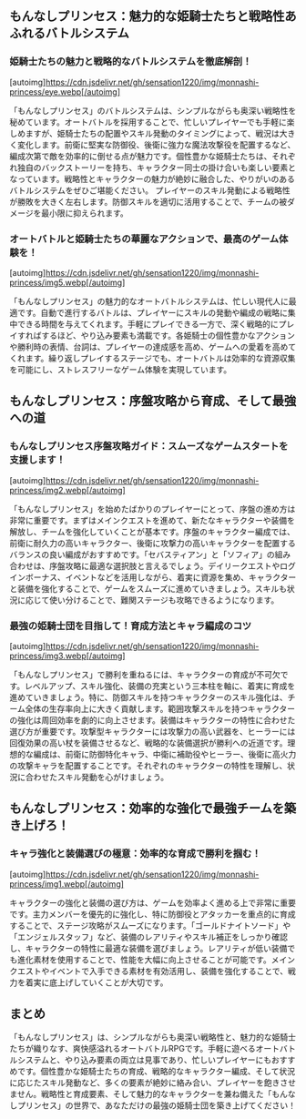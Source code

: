 ## もんなしプリンセス：魅力的な姫騎士たちと戦略性あふれるバトルシステム

### 姫騎士たちの魅力と戦略的なバトルシステムを徹底解剖！
[autoimg]https://cdn.jsdelivr.net/gh/sensation1220/img/monnashi-princess/eye.webp[/autoimg]


「もんなしプリンセス」のバトルシステムは、シンプルながらも奥深い戦略性を秘めています。オートバトルを採用することで、忙しいプレイヤーでも手軽に楽しめますが、姫騎士たちの配置やスキル発動のタイミングによって、戦況は大きく変化します。前衛に堅実な防御役、後衛に強力な魔法攻撃役を配置するなど、編成次第で敵を効率的に倒せる点が魅力です。個性豊かな姫騎士たちは、それぞれ独自のバックストーリーを持ち、キャラクター同士の掛け合いも楽しい要素となっています。戦略性とキャラクターの魅力が絶妙に融合した、やりがいのあるバトルシステムをぜひご堪能ください。  プレイヤーのスキル発動による戦略性が勝敗を大きく左右します。防御スキルを適切に活用することで、チームの被ダメージを最小限に抑えられます。


### オートバトルと姫騎士たちの華麗なアクションで、最高のゲーム体験を！
[autoimg]https://cdn.jsdelivr.net/gh/sensation1220/img/monnashi-princess/img5.webp[/autoimg]


「もんなしプリンセス」の魅力的なオートバトルシステムは、忙しい現代人に最適です。自動で進行するバトルは、プレイヤーにスキルの発動や編成の戦略に集中できる時間を与えてくれます。手軽にプレイできる一方で、深く戦略的にプレイすればするほど、やり込み要素も満載です。各姫騎士の個性豊かなアクションや勝利時の表情、台詞は、プレイヤーの達成感を高め、ゲームへの愛着を高めてくれます。繰り返しプレイするステージでも、オートバトルは効率的な資源収集を可能にし、ストレスフリーなゲーム体験を実現しています。


## もんなしプリンセス：序盤攻略から育成、そして最強への道

### もんなしプリンセス序盤攻略ガイド：スムーズなゲームスタートを支援します！
[autoimg]https://cdn.jsdelivr.net/gh/sensation1220/img/monnashi-princess/img2.webp[/autoimg]


「もんなしプリンセス」を始めたばかりのプレイヤーにとって、序盤の進め方は非常に重要です。まずはメインクエストを進めて、新たなキャラクターや装備を解放し、チームを強化していくことが基本です。序盤のキャラクター編成では、前衛に耐久力の高いキャラクター、後衛に攻撃力の高いキャラクターを配置するバランスの良い編成がおすすめです。「セバスティアン」と「ソフィア」の組み合わせは、序盤攻略に最適な選択肢と言えるでしょう。デイリークエストやログインボーナス、イベントなどを活用しながら、着実に資源を集め、キャラクターと装備を強化することで、ゲームをスムーズに進めていきましょう。スキルも状況に応じて使い分けることで、難関ステージも攻略できるようになります。


### 最強の姫騎士団を目指して！育成方法とキャラ編成のコツ
[autoimg]https://cdn.jsdelivr.net/gh/sensation1220/img/monnashi-princess/img3.webp[/autoimg]


「もんなしプリンセス」で勝利を重ねるには、キャラクターの育成が不可欠です。レベルアップ、スキル強化、装備の充実という三本柱を軸に、着実に育成を進めていきましょう。特に、防御スキルを持つキャラクターのスキル強化は、チーム全体の生存率向上に大きく貢献します。範囲攻撃スキルを持つキャラクターの強化は周回効率を劇的に向上させます。装備はキャラクターの特性に合わせた選び方が重要です。攻撃型キャラクターには攻撃力の高い武器を、ヒーラーには回復効果の高い杖を装備させるなど、戦略的な装備選択が勝利への近道です。理想的な編成は、前衛に防御特化キャラ、中衛に補助役やヒーラー、後衛に高火力の攻撃キャラを配置することです。それぞれのキャラクターの特性を理解し、状況に合わせたスキル発動を心がけましょう。


## もんなしプリンセス：効率的な強化で最強チームを築き上げろ！

### キャラ強化と装備選びの極意：効率的な育成で勝利を掴む！
[autoimg]https://cdn.jsdelivr.net/gh/sensation1220/img/monnashi-princess/img1.webp[/autoimg]


キャラクターの強化と装備の選び方は、ゲームを効率よく進める上で非常に重要です。主力メンバーを優先的に強化し、特に防御役とアタッカーを重点的に育成することで、ステージ攻略がスムーズになります。「ゴールドナイトソード」や「エンジェルスタッフ」など、装備のレアリティやスキル補正をしっかり確認し、キャラクターの特性に最適な装備を選びましょう。レアリティが低い装備でも進化素材を使用することで、性能を大幅に向上させることが可能です。メインクエストやイベントで入手できる素材を有効活用し、装備を強化することで、戦力を着実に底上げしていくことが大切です。


## まとめ

「もんなしプリンセス」は、シンプルながらも奥深い戦略性と、魅力的な姫騎士たちが織りなす、爽快感溢れるオートバトルRPGです。手軽に遊べるオートバトルシステムと、やり込み要素の両立は見事であり、忙しいプレイヤーにもおすすめです。個性豊かな姫騎士たちの育成、戦略的なキャラクター編成、そして状況に応じたスキル発動など、多くの要素が絶妙に絡み合い、プレイヤーを飽きさせません。戦略性と育成要素、そして魅力的なキャラクターを兼ね備えた「もんなしプリンセス」の世界で、あなただけの最強の姫騎士団を築き上げてください！